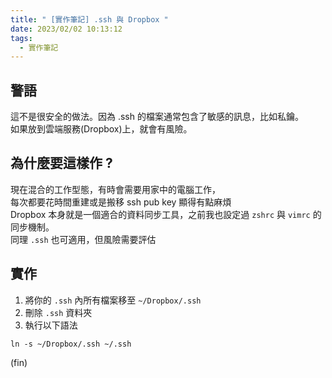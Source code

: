 ```yaml
---
title: " [實作筆記] .ssh 與 Dropbox "
date: 2023/02/02 10:13:12
tags:
  - 實作筆記
---
```


## 警語

這不是很安全的做法。因為 .ssh 的檔案通常包含了敏感的訊息，比如私鑰。  
如果放到雲端服務(Dropbox)上，就會有風險。

## 為什麼要這樣作 ?

現在混合的工作型態，有時會需要用家中的電腦工作，  
每次都要花時間重建或是搬移 ssh pub key 顯得有點麻煩  
Dropbox 本身就是一個適合的資料同步工具，之前我也設定過 `zshrc` 與 `vimrc` 的同步機制。  
同理 `.ssh` 也可適用，但風險需要評估

## 實作

1. 將你的 `.ssh` 內所有檔案移至 `~/Dropbox/.ssh`
2. 刪除 `.ssh` 資料夾
3. 執行以下語法

```terminal
ln -s ~/Dropbox/.ssh ~/.ssh
```

(fin)
